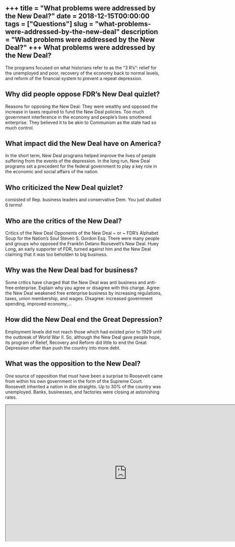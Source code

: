 +++
title = "What problems were addressed by the New Deal?"
date = 2018-12-15T00:00:00
tags = ["Questions"]
slug = "what-problems-were-addressed-by-the-new-deal"
description = "What problems were addressed by the New Deal?"
+++
What problems were addressed by the New Deal?
---------------------------------------------

The programs focused on what historians refer to as the “3 R’s”: relief for the unemployed and poor, recovery of the economy back to normal levels, and reform of the financial system to prevent a repeat depression.

Why did people oppose FDR’s New Deal quizlet?
---------------------------------------------

Reasons for opposing the New Deal: They were wealthy and opposed the increase in taxes required to fund the New Deal policies. Too much government interference in the economy and people’s lives smothered enterprise. They believed it to be akin to Communism as the state had so much control.

What impact did the New Deal have on America?
---------------------------------------------

In the short term, New Deal programs helped improve the lives of people suffering from the events of the depression. In the long run, New Deal programs set a precedent for the federal government to play a key role in the economic and social affairs of the nation.

Who criticized the New Deal quizlet?
------------------------------------

consisted of Rep. business leaders and conservative Dem. You just studied 6 terms!

Who are the critics of the New Deal?
------------------------------------

Critics of the New Deal Opponents of the New Deal ~ or ~ FDR’s Alphabet Soup for the Nation’s Soul Steven S. Gordon Esq. There were many people and groups who opposed the Franklin Delano Roosevelt’s New Deal. Huey Long, an early supporter of FDR, turned against him and the New Deal claiming that it was too beholden to big business.

Why was the New Deal bad for business?
--------------------------------------

Some critics have charged that the New Deal was anti business and anti-free enterprise. Explain why you agree or disagree with this charge. Agree: the New Deal weakened free enterprise business by increasing regulations, taxes, union membership, and wages. Disagree: increased government spending, improved economy,…

How did the New Deal end the Great Depression?
----------------------------------------------

Employment levels did not reach those which had existed prior to 1929 until the outbreak of World War II. So, although the New Deal gave people hope, its program of Relief, Recovery and Reform did little to end the Great Depression other than push the country into more debt.

What was the opposition to the New Deal?
----------------------------------------

One source of opposition that must have been a surprise to Roosevelt came from within his own government in the form of the Supreme Court. Roosevelt inherited a nation in dire straights. Up to 30% of the country was unemployed. Banks, businesses, and factories were closing at astonishing rates.

<iframe allow="accelerometer; autoplay; clipboard-write; encrypted-media; gyroscope; picture-in-picture" allowfullscreen="" class="__youtube_prefs__  epyt-is-override  no-lazyload" data-no-lazy="1" data-origheight="433" data-origwidth="770" data-skipgform_ajax_framebjll="" height="433" id="_ytid_25884" loading="lazy" src="https://www.youtube.com/embed/65Sh2EFEiVI?enablejsapi=1&autoplay=0&cc_load_policy=0&cc_lang_pref=&iv_load_policy=1&loop=0&modestbranding=0&rel=1&fs=1&playsinline=0&autohide=2&theme=dark&color=red&controls=1&" title="YouTube player" width="770"></iframe>